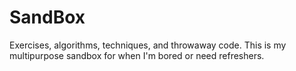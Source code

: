 # SandBox
Exercises, algorithms, techniques, and throwaway code. This is my multipurpose sandbox for when I'm bored or need refreshers.
